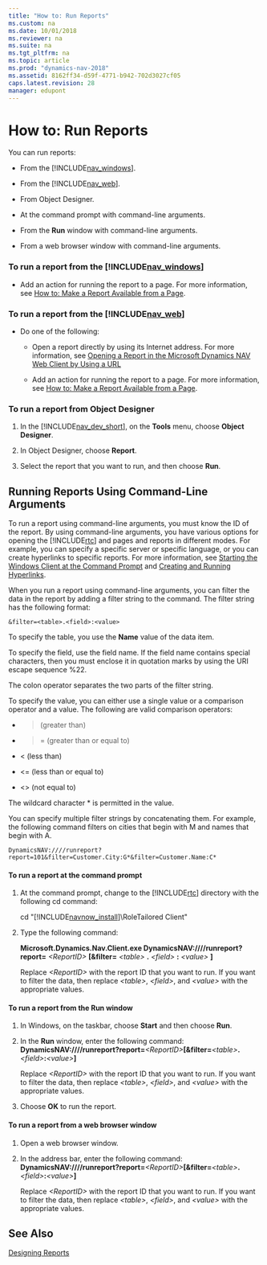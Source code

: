 ```yaml
---
title: "How to: Run Reports"
ms.custom: na
ms.date: 10/01/2018
ms.reviewer: na
ms.suite: na
ms.tgt_pltfrm: na
ms.topic: article
ms.prod: "dynamics-nav-2018"
ms.assetid: 8162ff34-d59f-4771-b942-702d3027cf05
caps.latest.revision: 28
manager: edupont
---
```

# How to: Run Reports
You can run reports:  
  
-   From the [!INCLUDE[nav_windows](includes/nav_windows_md.md)].  
  
-   From the [!INCLUDE[nav_web](includes/nav_web_md.md)].  
  
-   From Object Designer.  
  
-   At the command prompt with command-line arguments.  
  
-   From the **Run** window with command-line arguments.  
  
-   From a web browser window with command-line arguments.  
  
### To run a report from the [!INCLUDE[nav_windows](includes/nav_windows_md.md)]  
  
-   Add an action for running the report to a page. For more information, see [How to: Make a Report Available from a Page](How-to--Make-a-Report-Available-from-a-Page.md).  
  
### To run a report from the [!INCLUDE[nav_web](includes/nav_web_md.md)]  
  
-   Do one of the following:  
  
    -   Open a report directly by using its Internet address. For more information, see [Opening a Report in the Microsoft Dynamics NAV Web Client by Using a URL](Opening-a-Report-in-the-Microsoft-Dynamics-NAV-Web-Client-by-Using-a-URL.md)  
  
    -   Add an action for running the report to a page. For more information, see [How to: Make a Report Available from a Page](How-to--Make-a-Report-Available-from-a-Page.md).  
  
### To run a report from Object Designer  
  
1.  In the [!INCLUDE[nav_dev_short](includes/nav_dev_short_md.md)], on the **Tools** menu, choose **Object Designer**.  
  
2.  In Object Designer, choose **Report**.  
  
3.  Select the report that you want to run, and then choose **Run**.  
  
## Running Reports Using Command-Line Arguments  
 To run a report using command-line arguments, you must know the ID of the report. By using command-line arguments, you have various options for opening the [!INCLUDE[rtc](includes/rtc_md.md)] and pages and reports in different modes. For example, you can specify a specific server or specific language, or you can create hyperlinks to specific reports. For more information, see [Starting the Windows Client at the Command Prompt](Starting-the-Windows-Client-at-the-Command-Prompt.md) and [Creating and Running Hyperlinks](Creating-and-Running-Hyperlinks.md).  
  
 When you run a report using command-line arguments, you can filter the data in the report by adding a filter string to the command. The filter string has the following format:  
  
```  
&filter=<table>.<field>:<value>  
```  
  
 To specify the table, you use the **Name** value of the data item.  
  
 To specify the field, use the field name. If the field name contains special characters, then you must enclose it in quotation marks by using the URI escape sequence %22.  
  
 The colon operator separates the two parts of the filter string.  
  
 To specify the value, you can either use a single value or a comparison operator and a value. The following are valid comparison operators:  
  
-   > \(greater than\)  
  
-   >= \(greater than or equal to\)  
  
-   \< \(less than\)  
  
-   \<= \(less than or equal to\)  
  
-   \<> \(not equal to\)  
  
 The wildcard character \* is permitted in the value.  
  
 You can specify multiple filter strings by concatenating them. For example, the following command filters on cities that begin with M and names that begin with A.  
  
```  
DynamicsNAV:////runreport?report=101&filter=Customer.City:G*&filter=Customer.Name:C*  
```  
  
#### To run a report at the command prompt  
  
1.  At the command prompt, change to the [!INCLUDE[rtc](includes/rtc_md.md)] directory with the following cd command:  
  
     cd "[!INCLUDE[navnow_install](includes/navnow_install_md.md)]\\RoleTailored Client"  
  
2.  Type the following command:  
  
     **Microsoft.Dynamics.Nav.Client.exe DynamicsNAV:////runreport?report=** *\<ReportID>* **\[&filter=** *\<table>* **.** *\<field>* **:** *\<value>* **\]**  
  
     Replace *\<ReportID>* with the report ID that you want to run. If you want to filter the data, then replace *\<table>*, *\<field>*, and *\<value>* with the appropriate values.  
  
#### To run a report from the Run window  
  
1.  In Windows, on the taskbar, choose **Start** and then choose **Run**.  
  
2.  In the **Run** window, enter the following command: **DynamicsNAV:////runreport?report=***\<ReportID>***\[&filter=***\<table>***.***\<field>***:***\<value>***\]**  
  
     Replace *\<ReportID>* with the report ID that you want to run. If you want to filter the data, then replace *\<table>*, *\<field>*, and *\<value>* with the appropriate values.  
  
3.  Choose **OK** to run the report.  
  
#### To run a report from a web browser window  
  
1.  Open a web browser window.  
  
2.  In the address bar, enter the following command: **DynamicsNAV:////runreport?report=***\<ReportID>***\[&filter=***\<table>***.***\<field>***:***\<value>***\]**  
  
     Replace *\<ReportID>* with the report ID that you want to run. If you want to filter the data, then replace *\<table>*, *\<field>*, and *\<value>* with the appropriate values.  
  
## See Also  
 [Designing Reports](Designing-Reports.md)